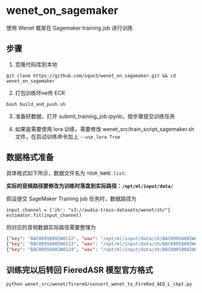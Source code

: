 # wenet_on_sagemaker
使用 Wenet 框架在 Sagemaker training job 进行训练


## 步骤
1. 克隆代码库到本地
```
git clone https://github.com/xqun3/wenet_on_sagemaker.git && cd wenet_on_sagemaker 
```

2. 打包训练环ne传 ECR
```
bash build_and_push.sh
```

3. 准备好数据，打开 submit_training_job.ipynb，按步骤提交训练任务

4. 如果是需要使用 lora 训练，需要修改 wenet_src/train_script_sagemaker.sh 文件，在启动训练命令加上 ```--use_lora True ``` 


## 数据格式准备
具体格式如下所示，数据文件名为 `YOUR_NAME.list`:

**实际的音频路径要修改为训练时落盘到实际路径：```/opt/ml/input/data/```**


假设提交 SageMaker Training job 任务时，数据路径为
```
input_channel = {'zh': "s3://audio-train-datasets/wenet/zh/"}
estimator.fit(input_channel)
```
则对应的音频数据实际路径需要整理为
```json
{"key": "BAC009S0002W0122", "wav": "/opt/ml/input/data/zh/BAC009S0002W0122.wav", "txt": "而对楼市成交抑制作用最大的限购"}
{"key": "BAC009S0002W0123", "wav": "/opt/ml/input/data/zh/BAC009S0002W0123.wav", "txt": "也成为地方政府的眼中钉"}
{"key": "BAC009S0002W0124", "wav": "/opt/ml/input/data/zh/BAC009S0002W0124.wav", "txt": "自六月底呼和浩特市率先宣布取消限购后"}
```


## 训练完以后转回 FieredASR 模型官方格式

```bash
python wenet_src/wenet/firered/convert_wenet_to_FireRed_AED_L_ckpt.py --wenet_config_path results/training/epoch_2.yaml --wenet_pt_path results/training/epoch_2.pt --original_fireredaed_dir weights/FireRedwenet_src/--output_dir weights/full_epoch2
```